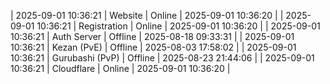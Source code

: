 | 2025-09-01 10:36:21 | Website | Online | 2025-09-01 10:36:20 |
| 2025-09-01 10:36:21 | Registration | Online | 2025-09-01 10:36:20 |
| 2025-09-01 10:36:21 | Auth Server | Offline | 2025-08-18 09:33:31 |
| 2025-09-01 10:36:21 | Kezan (PvE) | Offline | 2025-08-03 17:58:02 |
| 2025-09-01 10:36:21 | Gurubashi (PvP) | Offline | 2025-08-23 21:44:06 |
| 2025-09-01 10:36:21 | Cloudflare | Online | 2025-09-01 10:36:20 |
